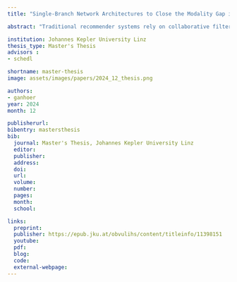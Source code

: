 ```yaml
---
title: "Single-Branch Network Architectures to Close the Modality Gap in Multimodal Recommendation"

abstract: "Traditional recommender systems rely on collaborative filtering (CF), using past user-item interactions to help users discover new items in a vast collection. In cold start, i.e., when interaction histories of users or items are unavailable, content-based recommender systems (CBRSs) use side information instead, most commonly, descriptions of items for item cold start. Hybrid recommender systems (HRSs) often employ multimodal learning to combine collaborative and user and item side information, which we jointly refer to as modalities. Though HRSs can provide recommendations when some modalities are missing, their quality degrades. In this work, we utilize single-branch neural networks equipped with weight sharing, modality sampling, and contrastive loss to provide accurate recommendations even in missing modality scenarios, including cold start, by closing the modality gap. We compare these networks with multi-branch alternatives and conduct extensive experiments on the MovieLens 1M, Music4All-Onion, and Amazon Video Games datasets. Six accuracy-based and four beyond-accuracy-based metrics help assess the recommendation quality and popularity bias for the different training paradigms and their hyperparameters on single- and multi-branch networks in warm-start and missing modality scenarios. We quantitatively and qualitatively study the effects of these different aspects on bridging the modality gap. Our results show that single-branch networks provide competitive recommendation quality in warm start, and a significantly better one in missing modality scenarios. Moreover, weight sharing, modality sampling, and contrastive loss lead to modalities of an item being closer together in embedding space than to other items."

institution: Johannes Kepler University Linz 
thesis_type: Master's Thesis
advisors : 
- schedl

shortname: master-thesis
image: assets/images/papers/2024_12_thesis.png

authors:
- ganhoer
year: 2024
month: 12

publisherurl: 
bibentry: mastersthesis
bib:
  journal: Master's Thesis, Johannes Kepler University Linz
  editor: 
  publisher: 
  address: 
  doi:
  url: 
  volume: 
  number: 
  pages: 
  month:
  school:

links:
  preprint: 
  publisher: https://epub.jku.at/obvulihs/content/titleinfo/11398151
  youtube: 
  pdf: 
  blog: 
  code:
  external-webpage:
---
```






